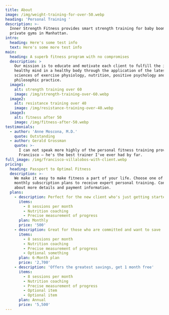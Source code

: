 ```yaml
---
title: About
image: /img/weight-training-for-over-50.webp
heading: 'Personal Training '
description: >-
  Inner Strength Fitness provides smart strength training for baby boomers at 3
  private gyms in Manhattan.
intro:
  heading: Here's some test info
  text: Here's some more test info
main:
  heading: A superb fitness program with no compromises
  description: >
    Our mission is to educate and motivate each client to fulfill the ideal of a
    healthy mind in a healthy body through the application of the latest in the
    sciences of exercise physiology, nutrition, positive psychology and
    philosophic practice.
  image1:
    alt: strength training over 60
    image: /img/strength-training-over-60.webp
  image2:
    alt: resistance training over 40
    image: /img/resistance-training-over-40.webp
  image3:
    alt: fitness after 50
    image: /img/fitness-after-50.webp
testimonials:
  - author: 'Anne Moscona, M.D.'
    quote: Outstanding
  - author: Gerald Grossman
    quote: >-
      I can not speak more highly of the personal fitness training provided by
      Francisco – he's the best trainer I've ever had by far.
full_image: /img/francisco-villalobos-with-client.webp
pricing:
  heading: Passport to Optimal Fitness
  description: >-
    We make it easy to make fitness a part of your life. Choose one of our
    monthly subscription plans to receive expert personal training. Contact us
    about more details and payment information.
  plans:
    - description: Perfect for the new client who's just getting started
      items:
        - 8 sessions per month
        - Nutrition coaching
        - Precise measurement of progress
      plan: Monthly
      price: '500'
    - description: Great for those who are committed and want to save
      items:
        - 8 sessions per month
        - Nutrition coaching
        - Precise measurement of progress
        - Optional something
      plan: 6-Month plan
      price: '2,700'
    - description: 'Offers the greatest savings, get 1 month free'
      items:
        - 8 sessions per month
        - Nutrition coaching
        - Precise measurement of progress
        - Optional item
        - Optional item
      plan: Annual
      price: '5,500'
---
```


